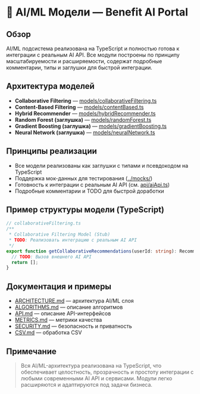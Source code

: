 # 🤖 AI/ML Модели — Benefit AI Portal

## Обзор

AI/ML подсистема реализована на TypeScript и полностью готова к интеграции с реальным AI API. Все модули построены по принципу масштабируемости и расширяемости, содержат подробные комментарии, типы и заглушки для быстрой интеграции.

## Архитектура моделей

- **Collaborative Filtering** — [models/collaborativeFiltering.ts](../models/collaborativeFiltering.ts)
- **Content-Based Filtering** — [models/contentBased.ts](../models/contentBased.ts)
- **Hybrid Recommender** — [models/hybridRecommender.ts](../models/hybridRecommender.ts)
- **Random Forest (заглушка)** — [models/randomForest.ts](../models/randomForest.ts)
- **Gradient Boosting (заглушка)** — [models/gradientBoosting.ts](../models/gradientBoosting.ts)
- **Neural Network (заглушка)** — [models/neuralNetwork.ts](../models/neuralNetwork.ts)

## Принципы реализации

- Все модели реализованы как заглушки с типами и псевдокодом на TypeScript
- Поддержка мок-данных для тестирования ([../mocks/](../mocks/))
- Готовность к интеграции с реальным AI API (см. [api/aiApi.ts](../api/aiApi.ts))
- Подробные комментарии и TODO для быстрой доработки

## Пример структуры модели (TypeScript)
```ts
// collaborativeFiltering.ts
/**
 * Collaborative Filtering Model (Stub)
 * TODO: Реализовать интеграцию с реальным AI API
 */
export function getCollaborativeRecommendations(userId: string): Recommendation[] {
  // TODO: Вызов внешнего AI API
  return [];
}
```

## Документация и примеры
- [ARCHITECTURE.md](./ARCHITECTURE.md) — архитектура AI/ML слоя
- [ALGORITHMS.md](./ALGORITHMS.md) — описание алгоритмов
- [API.md](./API.md) — описание API-интерфейсов
- [METRICS.md](./METRICS.md) — метрики качества
- [SECURITY.md](./SECURITY.md) — безопасность и приватность
- [CSV.md](./CSV.md) — обработка CSV

## Примечание
> Вся AI/ML-архитектура реализована на TypeScript, что обеспечивает целостность, прозрачность и простоту интеграции с любыми современными AI API и сервисами. Модули легко расширяются и адаптируются под задачи бизнеса. 